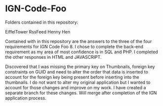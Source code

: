 # IGN-Code-Foo

Folders contained in this repository:

EiffelTower
RssFeed
Henny Hen

Contained with in this repository are the answers to the three of the four requirements for IGN Code Foo 8.  I chose to complete the back-end        requirement as my area of most confidence is in SQL and PHP. I completed the other responses in HTML and JAVASCRIPT.  


Discovered that I was missing the primary key on Thumbnails, foreign key constraints on GUID and need to alter the order that data is inserted to account for the foreign key being present before inserting into the thumbnails. I do not want to alter my original application but I wanted to account for those changes and improve on my work. I have created a separate branch for these changes. Will merge after completion of the IGN application process.
